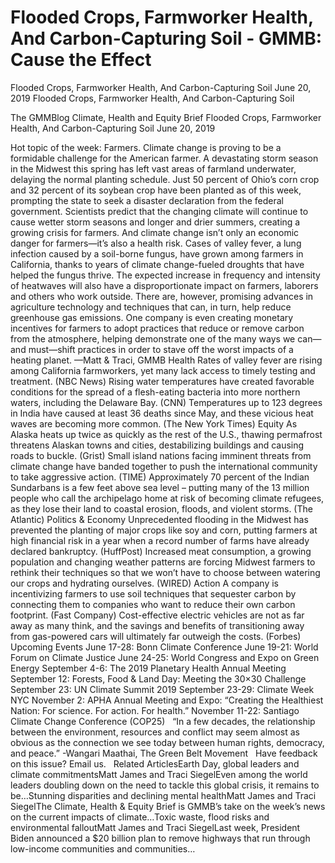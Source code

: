 # Flooded Crops, Farmworker Health, And Carbon-Capturing Soil - GMMB: Cause the Effect


Flooded Crops, Farmworker Health, And Carbon-Capturing Soil
June 20, 2019
Flooded Crops, Farmworker Health, And Carbon-Capturing Soil
 
The GMMBlog
Climate, Health and Equity Brief Flooded Crops, Farmworker Health, And Carbon-Capturing Soil
June 20, 2019
 
Hot topic of the week: Farmers. Climate change is proving to be a formidable challenge for the American farmer. A devastating storm season in the Midwest this spring has left vast areas of farmland underwater, delaying the normal planting schedule. Just 50 percent of Ohio’s corn crop and 32 percent of its soybean crop have been planted as of this week, prompting the state to seek a disaster declaration from the federal government. Scientists predict that the changing climate will continue to cause wetter storm seasons and longer and drier summers, creating a growing crisis for farmers.
And climate change isn’t only an economic danger for farmers—it’s also a health risk. Cases of valley fever, a lung infection caused by a soil-borne fungus, have grown among farmers in California, thanks to years of climate change-fueled droughts that have helped the fungus thrive. The expected increase in frequency and intensity of heatwaves will also have a disproportionate impact on farmers, laborers and others who work outside.
There are, however, promising advances in agriculture technology and techniques that can, in turn, help reduce greenhouse gas emissions. One company is even creating monetary incentives for farmers to adopt practices that reduce or remove carbon from the atmosphere, helping demonstrate one of the many ways we can—and must—shift practices in order to stave off the worst impacts of a heating planet.
—Matt & Traci, GMMB
Health
Rates of valley fever are rising among California farmworkers, yet many lack access to timely testing and treatment. (NBC News)
Rising water temperatures have created favorable conditions for the spread of a flesh-eating bacteria into more northern waters, including the Delaware Bay. (CNN)
Temperatures up to 123 degrees in India have caused at least 36 deaths since May, and these vicious heat waves are becoming more common. (The New York Times)
Equity
As Alaska heats up twice as quickly as the rest of the U.S., thawing permafrost threatens Alaskan towns and cities, destabilizing buildings and causing roads to buckle. (Grist)
Small island nations facing imminent threats from climate change have banded together to push the international community to take aggressive action. (TIME)
Approximately 70 percent of the Indian Sundarbans is a few feet above sea level – putting many of the 13 million people who call the archipelago home at risk of becoming climate refugees, as they lose their land to coastal erosion, floods, and violent storms. (The Atlantic)
Politics & Economy
Unprecedented flooding in the Midwest has prevented the planting of major crops like soy and corn, putting farmers at high financial risk in a year when a record number of farms have already declared bankruptcy. (HuffPost)
Increased meat consumption, a growing population and changing weather patterns are forcing Midwest farmers to rethink their techniques so that we won’t have to choose between watering our crops and hydrating ourselves. (WIRED)
Action
A company is incentivizing farmers to use soil techniques that sequester carbon by connecting them to companies who want to reduce their own carbon footprint. (Fast Company)
Cost-effective electric vehicles are not as far away as many think, and the savings and benefits of transitioning away from gas-powered cars will ultimately far outweigh the costs. (Forbes)
Upcoming Events
June 17-28: Bonn Climate Conference
June 19-21: World Forum on Climate Justice
June 24-25: World Congress and Expo on Green Energy
September 4-6: The 2019 Planetary Health Annual Meeting
September 12: Forests, Food & Land Day: Meeting the 30×30 Challenge
September 23: UN Climate Summit 2019
September 23-29: Climate Week NYC
November 2: APHA Annual Meeting and Expo: “Creating the Healthiest Nation: For science. For action. For health.”
November 11-22: Santiago Climate Change Conference (COP25)
 
“In a few decades, the relationship between the environment, resources and conflict may seem almost as obvious as the connection we see today between human rights, democracy, and peace.”
-Wangari Maathai, The Green Belt Movement
 
Have feedback on this issue? Email us.
 
Related ArticlesEarth Day, global leaders and climate commitmentsMatt James and Traci SiegelEven among the world leaders doubling down on the need to tackle this global crisis, it remains to be…Stunning disparities and declining mental healthMatt James and Traci SiegelThe Climate, Health & Equity Brief is GMMB’s take on the week’s news on the current impacts of climate…Toxic waste, flood risks and environmental falloutMatt James and Traci SiegelLast week, President Biden announced a $20 billion plan to remove highways that run through low-income communities and communities…
